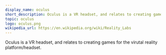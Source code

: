 ```yaml
---
display_name: oculus
short_description: Oculus is a VR headset, and relates to creating games for the platform.
topic: oculus
logo: oculus.png
wikipedia_url: https://en.wikipedia.org/wiki/Reality_Labs
---
```

Oculus is a VR headset, and relates to creating games for the virutal reality platform/headset.
